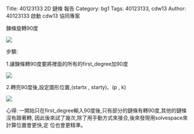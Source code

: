 Title: 40123133 2D 鏈條 報告
Category: bg1
Tags: 40123133, cdw13
Author: 40123133
啟動 cdw13 協同專案

<!-- PELICAN_END_SUMMARY -->

鍊條旋轉90度

<img src="http://i.imgur.com/BaRw0Xg.png" />

步驟:

1.讓鍊條轉90度要將裡面的所有的first_degree加90度

<img src="http://i.imgur.com/SEwT745.png" />


2.轉完90度後,設定圖形位置,(startx , starty)、(p , k)

<img src="http://i.imgur.com/zb7DwEN.png" />

心得:
一開始只在first_degree輸入90度後,只有部分的鏈條有轉90度,其他的鏈條沒有跟著轉,
因此後來試了幾次,除了用手動方式來接合,後來發現用solvespace來計算位置會更快,定
位也會更精準。
